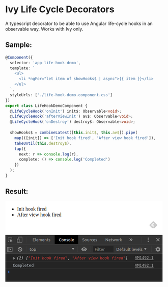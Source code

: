 # Ivy Life Cycle Decorators

A typescript decorator to be able to use Angular life-cycle hooks in an observable way. Works with Ivy only.

## Sample:

```typescript
@Component({
  selector: 'app-life-hook-demo',
  template: `
    <ul>
      <li *ngFor="let item of showHooks$ | async">{{ item }}</li>
    </ul>
  `,
  styleUrls: ['./life-hook-demo.component.css']
})
export class LifeHookDemoComponent {
  @LifeCycleHook('onInit') init$: Observable<void>;
  @LifeCycleHook('afterViewInit') av$: Observable<void>;
  @LifeCycleHook('onDestroy') destroy$: Observable<void>;

  showHooks$ = combineLatest([this.init$, this.av$]).pipe(
    map(([init]) => ['Init hook fired', 'After view hook fired']),
    takeUntil(this.destroy$),
    tap({
      next: r => console.log(r),
      complete: () => console.log('Completed')
    })
  );
}
```

## Result:

![sample](./img/sample.png)

